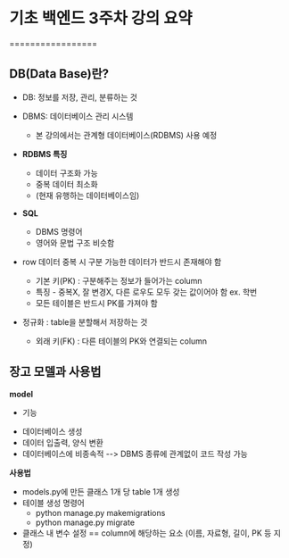 # 기초 백엔드 3주차 강의 요약
=================


## DB(Data Base)란?
- DB: 정보를 저장, 관리, 분류하는 것
- DBMS: 데이터베이스 관리 시스템
  + 본 강의에서는 관계형 데이터베이스(RDBMS) 사용 예정
- **RDBMS 특징**
  + 데이터 구조화 가능
  + 중복 데이터 최소화
  + (현재 유행하는 데이터베이스임)

- **SQL**
  + DBMS 명령어
  + 영어와 문법 구조 비슷함


- row 데이터 중복 시 구분 가능한 데이터가 반드시 존재해야 함
  + 기본 키(PK) : 구분해주는 정보가 들어가는 column
  + 특징 - 중복X, 잘 변경X, 다른 로우도 모두 갖는 값이어야 함 ex. 학번
  + 모든 테이블은 반드시 PK를 가져야 함

- 정규화 : table을 분할해서 저장하는 것
   + 외래 키(FK) : 다른 테이블의 PK와 연결되는 column


## 장고 모델과 사용법
 **model** 
  - 기능
   + 데이터베이스 생성
   + 데이터 입출력, 양식 변환
   + 데이터베이스에 비종속적 --> DBMS 종류에 관계없이 코드 작성 가능

 **사용법**
- models.py에 만든 클래스 1개 당 table 1개 생성
- 테이블 생성 명령어
  + python manage.py makemigrations
  + python manage.py migrate
- 클래스 내 변수 설정 == column에 해당하는 요소
   (이름, 자료형, 길이, PK 등 지정)





